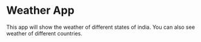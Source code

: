 # Weather App
This app will show the weather of different states of india.
You can also see weather of different countries.